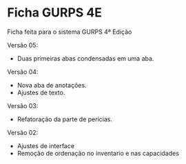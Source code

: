 # Ficha GURPS 4E
Ficha feita para o sistema GURPS 4ª Edição

Versão 05:
* Duas primeiras abas condensadas em uma aba. 

Versão 04:
* Nova aba de anotações. 
* Ajustes de texto. 

Versão 03:
* Refatoração da parte de perícias. 

Versão 02:
+ Ajustes de interface
+ Remoção de ordenação no inventario e nas capacidades